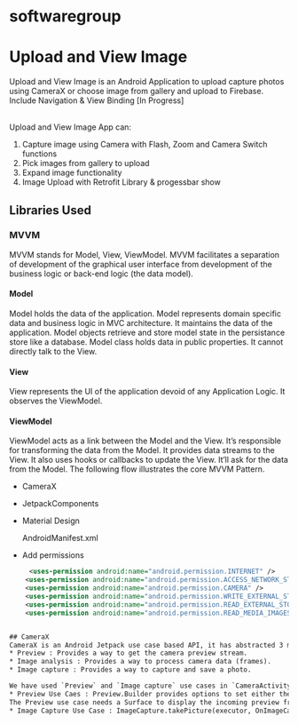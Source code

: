 # softwaregroup

# Upload and View Image
Upload and View Image is an Android Application to upload capture photos using CameraX or choose image from gallery and upload to Firebase.
Include Navigation  & View Binding [In Progress]

<br>Upload and View Image App can:

1. Capture image using Camera with Flash, Zoom and Camera Switch functions
2. Pick images from gallery to upload
3. Expand image functionality
4. Image Upload with Retrofit Library & progessbar show
   
## Libraries Used

### MVVM
MVVM stands for Model, View, ViewModel. MVVM facilitates a separation of development of the graphical user interface from development of the business logic or back-end logic (the data model). 

#### Model
Model holds the data of the application. Model represents domain specific data and business logic in MVC architecture. It maintains the data of the application. Model objects retrieve and store model state in the persistance store like a database. Model class holds data in public properties. It cannot directly talk to the View.
#### View
View represents the UI of the application devoid of any Application Logic. It observes the ViewModel.
#### ViewModel
ViewModel acts as a link between the Model and the View. It’s responsible for transforming the data from the Model. It provides data streams to the View. It also uses hooks or callbacks to update the View. It’ll ask for the data from the Model.
The following flow illustrates the core MVVM Pattern.
* CameraX
* JetpackComponents
* Material Design

  AndroidManifest.xml

* Add permissions
```xml
     <uses-permission android:name="android.permission.INTERNET" />
    <uses-permission android:name="android.permission.ACCESS_NETWORK_STATE" />
    <uses-permission android:name="android.permission.CAMERA" />
    <uses-permission android:name="android.permission.WRITE_EXTERNAL_STORAGE" />
    <uses-permission android:name="android.permission.READ_EXTERNAL_STORAGE" />
    <uses-permission android:name="android.permission.READ_MEDIA_IMAGES" />


## CameraX
CameraX is an Android Jetpack use case based API, it has abstracted 3 main handles which you can use to interact with the camera: Preview, Image analysis and Image capture. Choosing which use case(s) to use depends on what you intend to use the camera for
* Preview : Provides a way to get the camera preview stream.
* Image analysis : Provides a way to process camera data (frames).
* Image capture : Provides a way to capture and save a photo.

We have used `Preview` and `Image capture` use cases in `CameraActivity`. They have been implemented by : 
* Preview Use Caes : Preview.Builder provides options to set either the target aspect ratio or resolution to be used. The rotation can also be configured, which should typically match the device’s orientation. 
The Preview use case needs a Surface to display the incoming preview frames it receives from the camera. You can provide a Surface by calling `Preview.setSurfaceProvider(SurfaceProvider)`, the SurfaceProvider passes the preview Surface to be used by the camera.
* Image Capture Use Case : ImageCapture.takePicture(executor, OnImageCapturedCallback), if the image is successfully captured, onCaptureSuccess() is called with an ImageProxy that wraps the capture image. If the image capture fails, onError() is invoked with the type of the error. Both callbacks are run in the passed in Executor, if they need to run on the main thread, pass in the main thread Executor. ImageCapture.Builder allows to set the flash mode to be used when taking a photo, it can be one of the following: FLASH_MODE_ON, FLASH_MODE_OFF or FLASH_MODE_AUTO.
